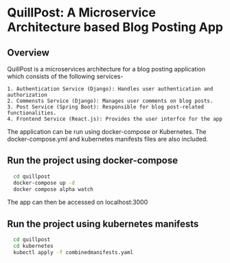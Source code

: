 
# QuillPost: A Microservice Architecture based Blog Posting App

## Overview

QuillPost is a microservices architecture for a blog posting application which consists of the following services-

    1. Authentication Service (Django): Handles user authentication and authorization
    2. Commensts Service (Django): Manages user comments on blog posts.
    3. Post Service (Spring Boot): Responsible for blog post-related functionalities.
    4. Frontend Service (React.js): Provides the user interfce for the app

The application can be run using docker-compose or Kubernetes. The docker-compose.yml and kubernetes manifests files are also included.


## Run the project using docker-compose

```bash
  cd quillpost
  docker-compose up -d
  docker compose alpha watch
```
The app can then be accessed on localhost:3000
## Run the project using kubernetes manifests

```bash
  cd quillpost
  cd kubernetes
  kubectl apply -f combinedmanifests.yaml
```
